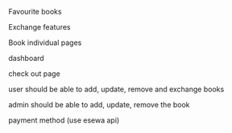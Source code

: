 Favourite books

Exchange features

Book individual pages
	
dashboard 

check out page

user should be able to add, update, remove and exchange books

admin should be able to add, update, remove the book 

payment method (use esewa api)
